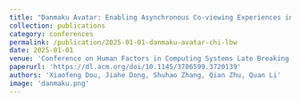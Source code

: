 ```yaml
---
title: "Danmaku Avatar: Enabling Asynchronous Co-viewing Experiences in Virtual Reality via Danmaku"
collection: publications
category: conferences
permalink: /publication/2025-01-01-danmaku-avatar-chi-lbw
date: 2025-01-01
venue: 'Conference on Human Factors in Computing Systems Late Breaking Works (CHI LBW)'
paperurl: 'https://dl.acm.org/doi/10.1145/3706599.3720139'
authors: 'Xiaofeng Dou, Jiahe Dong, Shuhao Zhang, Qian Zhu, Quan Li'
image: 'danmaku.png'
---
```

